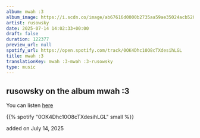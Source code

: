 ```yaml
---
album: mwah :3
album_image: https://i.scdn.co/image/ab67616d0000b2735aa59ae35024acb520b5d559
artist: rusowsky
date: 2025-07-14 14:02:33+00:00
draft: false
duration: 122377
preview_url: null
spotify_url: https://open.spotify.com/track/0OK4Dhc10O8cTXdesihLGL
title: mwah :3
translationKey: mwah :3-mwah :3-rusowsky
type: music
---
```



## rusowsky on the album mwah :3

You can listen [here](https://open.spotify.com/track/0OK4Dhc10O8cTXdesihLGL)

{{% spotify "0OK4Dhc10O8cTXdesihLGL" small %}}

added on July 14, 2025